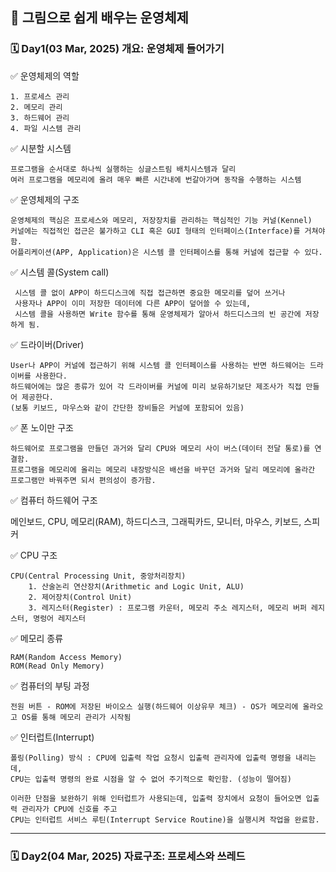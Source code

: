 ## 📖 그림으로 쉽게 배우는 운영체제

### 🗓️ Day1(03 Mar, 2025) 개요: 운영체제 들어가기

✅ 운영체제의 역할

    1. 프로세스 관리
    2. 메모리 관리
    3. 하드웨어 관리
    4. 파일 시스템 관리

✅ 시분할 시스템

    프로그램을 순서대로 하나씩 실행하는 싱글스트림 배치시스템과 달리
    여러 프로그램을 메모리에 올려 매우 빠른 시간내에 번갈아가며 동작을 수행하는 시스템

✅ 운영체제의 구조

    운영체제의 핵심은 프로세스와 메모리, 저장장치를 관리하는 핵심적인 기능 커널(Kennel)
    커널에는 직접적인 접근은 불가하고 CLI 혹은 GUI 형태의 인터페이스(Interface)를 거쳐야 함.  
    어플리케이션(APP, Application)은 시스템 콜 인터페이스를 통해 커널에 접근할 수 있다.

✅ 시스템 콜(System call)

     시스템 콜 없이 APP이 하드디스크에 직접 접근하면 중요한 메모리를 덮어 쓰거나
     사용자나 APP이 이미 저장한 데이터에 다른 APP이 덮어쓸 수 있는데,
     시스템 콜을 사용하면 Write 함수를 통해 운영체제가 알아서 하드디스크의 빈 공간에 저장하게 됨.

✅ 드라이버(Driver)

    User나 APP이 커널에 접근하기 위해 시스템 콜 인터페이스를 사용하는 반면 하드웨어는 드라이버를 사용한다.
    하드웨어에는 많은 종류가 있어 각 드라이버를 커널에 미리 보유하기보단 제조사가 직접 만들어 제공한다.
    (보통 키보드, 마우스와 같이 간단한 장비들은 커널에 포함되어 있음)

✅ 폰 노이만 구조

    하드웨어로 프로그램을 만들던 과거와 달리 CPU와 메모리 사이 버스(데이터 전달 통로)를 연결함.
    프로그램을 메모리에 올리는 메모리 내장방식은 배선을 바꾸던 과거와 달리 메모리에 올라간 프로그램만 바꿔주면 되서 편의성이 증가함.

✅ 컴퓨터 하드웨어 구조

   메인보드, CPU, 메모리(RAM), 하드디스크, 그래픽카드, 모니터, 마우스, 키보드, 스피커

✅ CPU 구조

    CPU(Central Processing Unit, 중앙처리장치)
        1. 산술논리 연산장치(Arithmetic and Logic Unit, ALU)
        2. 제어장치(Control Unit)
        3. 레지스터(Register) : 프로그램 카운터, 메모리 주소 레지스터, 메모리 버퍼 레지스터, 명렁어 레지스터

✅ 메모리 종류

    RAM(Random Access Memory)
    ROM(Read Only Memory)

 ✅ 컴퓨터의 부팅 과정

    전원 버튼 - ROM에 저장된 바이오스 실행(하드웨어 이상유무 체크) - OS가 메모리에 올라오고 OS를 통해 메모리 관리가 시작됨

 ✅ 인터럽트(Interrupt)

    폴링(Polling) 방식 : CPU에 입출력 작업 요청시 입출력 관리자에 입출력 명령을 내리는데,
    CPU는 입출력 명령의 완료 시점을 알 수 없어 주기적으로 확인함. (성능이 떨어짐)

    이러한 단점을 보완하기 위해 인터럽트가 사용되는데, 입출력 장치에서 요청이 들어오면 입출력 관리자가 CPU에 신호를 주고
    CPU는 인터럽트 서비스 루틴(Interrupt Service Routine)을 실행시켜 작업을 완료함.

***** ***** ***** ***** *****

### 🗓️ Day2(04 Mar, 2025) 자료구조: 프로세스와 쓰레드
